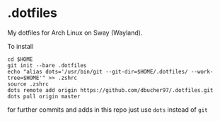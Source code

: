 # .dotfiles
My dotfiles for Arch Linux on Sway (Wayland).


To install
```
cd $HOME
git init --bare .dotfiles
echo "alias dots='/usr/bin/git --git-dir=$HOME/.dotfiles/ --work-tree=$HOME'" >> .zshrc
source .zshrc
dots remote add origin https://github.com/dbucher97/.dotfiles.git
dots pull origin master
```

for further commits and adds in this repo just use `dots` instead of `git`
